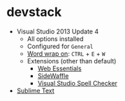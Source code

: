# devstack

* Visual Studio 2013 Update 4
  * All options installed
  * Configured for `General`
  * [Word wrap on](http://stackoverflow.com/a/315511/1233435): `CTRL` + `E` + `W`
  * Extensions (other than default)
    * [Web Essentials](http://vswebessentials.com/download)
    * [SideWaffle](http://sidewaffle.com/)
    * [Visual Studio Spell Checker](https://visualstudiogallery.msdn.microsoft.com/a23de100-31a1-405c-b4b7-d6be40c3dfff?SRC=VSIDE)
* [Sublime Text](http://www.sublimetext.com/3)

